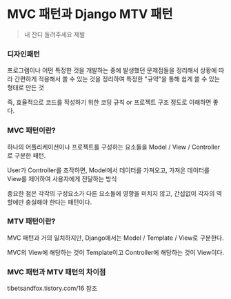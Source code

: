 # MVC 패턴과 Django MTV 패턴
> 내 잔디 돌려주세요 제발


### 디자인패턴

프로그램이나 어떤 특정한 것을 개발하는 중에 발생했던 문제점들을 정리해서 상황에 따라 간편하게 적용해서 쓸 수 있는 것을 정리하여 특정한 "규약"을 통해 쉽게 쓸 수 있는 형태로 만든 것

즉, 효율적으로 코드를 작성하기 위한 코딩 규칙 or 프로젝트 구조 정도로 이해하면 좋다.

### MVC 패턴이란?

하나의 어플리케이션이나 프로젝트를 구성하는 요소들을 Model / View / Controller로 구분한 패턴.

User가 Controller를 조작하면, Model에서 데이터를 가져오고, 가져온 데이터를 View를 제어하여 사용자에게 전달하는 방식

중요한 점은 각각의 구성요소가 다른 요소들에 영향을 미치지 않고, 간섭없이 각자의 역할에만 충실해야 한다는 패턴이다.

### MTV 패턴이란?

MVC 패턴과 거의 일치하지만, Django에서는 Model / Template / View로 구분한다.

MVC의 View에 해당하는 것이 Template이고 Controller에 해당하는 것이 View이다.

### MVC 패턴과 MTV 패턴의 차이점

tibetsandfox.tistory.com/16 참조




